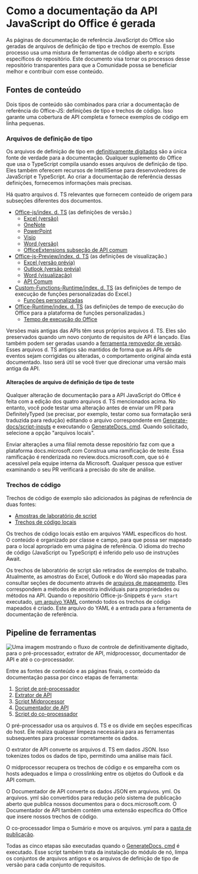 # <a name="how-the-office-javascript-api-documentation-is-generated"></a>Como a documentação da API JavaScript do Office é gerada

As páginas de documentação de referência JavaScript do Office são geradas de arquivos de definição de tipo e trechos de exemplo. Esse processo usa uma mistura de ferramentas de código aberto e scripts específicos do repositório. Este documento visa tornar os processos desse repositório transparentes para que a Comunidade possa se beneficiar melhor e contribuir com esse conteúdo.

## <a name="content-sources"></a>Fontes de conteúdo

Dois tipos de conteúdo são combinados para criar a documentação de referência do Office-JS: definições de tipo e trechos de código. Isso garante uma cobertura de API completa e fornece exemplos de código em linha pequenas.

### <a name="type-definition-files"></a>Arquivos de definição de tipo

Os arquivos de definição de tipo em [definitivamente digitados](https://github.com/DefinitelyTyped/DefinitelyTyped) são a única fonte de verdade para a documentação. Qualquer suplemento do Office que usa o TypeScript compila usando esses arquivos de definição de tipo. Eles também oferecem recursos de IntelliSense para desenvolvedores de JavaScript e TypeScript. Ao criar a documentação de referência dessas definições, fornecemos informações mais precisas.

Há quatro arquivos d. TS relevantes que fornecem conteúdo de origem para subseções diferentes dos documentos.

- [Office-js/index. d. TS](https://raw.githubusercontent.com/DefinitelyTyped/DefinitelyTyped/master/types/office-js/index.d.ts) (as definições de versão.)
  - [Excel (versão)](https://docs.microsoft.com/javascript/api/excel_release)
  - [OneNote](https://docs.microsoft.com/javascript/api/onenote)
  - [PowerPoint](https://docs.microsoft.com/javascript/api/powerpoint)
  - [Visio](https://docs.microsoft.com/javascript/api/visio)
  - [Word (versão)](https://docs.microsoft.com/javascript/api/word_release)
  - [OfficeExtensions subseção de API comum](https://docs.microsoft.com/javascript/api/office)
- [Office-js-Preview/index. d. TS](https://raw.githubusercontent.com/DefinitelyTyped/DefinitelyTyped/master/types/office-js-preview/index.d.ts) (as definições de visualização.)
  - [Excel (versão prévia)](https://docs.microsoft.com/javascript/api/excel)
  - [Outlook (versão prévia)](https://docs.microsoft.com/javascript/api/outlook)
  - [Word (visualização)](https://docs.microsoft.com/javascript/api/word)
  - [API Comum](https://docs.microsoft.com/javascript/api/office)
- [Custom-Functions-Runtime/index. d. TS](https://github.com/DefinitelyTyped/DefinitelyTyped/blob/master/types/custom-functions-runtime/index.d.ts) (as definições de tempo de execução de funções personalizadas do Excel.)
  - [Funções personalizadas](https://docs.microsoft.com/javascript/api/custom-functions-runtime)
- [Office-Runtime/index. d. TS](https://github.com/DefinitelyTyped/DefinitelyTyped/blob/master/types/office-runtime/index.d.ts) (as definições de tempo de execução do Office para a plataforma de funções personalizadas.)
  - [Tempo de execução do Office](https://docs.microsoft.com/javascript/api/office-runtime)

Versões mais antigas das APIs têm seus próprios arquivos d. TS. Eles são preservados quando um novo conjunto de requisitos de API é lançado. Elas também podem ser geradas usando a [ferramenta removedor de versão](https://github.com/OfficeDev/office-js-docs-reference/blob/master/generate-docs/tools/VersionRemover.ts). Esses arquivos d. TS antigos são mantidos de forma que as APIs de eventos sejam corrigidas ou alteradas, o comportamento original ainda está documentado. Isso será útil se você tiver que direcionar uma versão mais antiga da API.

#### <a name="testing-type-definition-file-changes"></a>Alterações de arquivo de definição de tipo de teste

Qualquer alteração de documentação para a API JavaScript do Office é feita com a edição dos quatro arquivos d. TS mencionados acima. No entanto, você pode testar uma alteração antes de enviar um PR para DefinitelyTyped (se precisar, por exemplo, testar como sua formatação será traduzida para redução) editando o arquivo correspondente em [Generate-docs/script-inputs](https://github.com/OfficeDev/office-js-docs-reference/tree/master/generate-docs/script-inputs) e executando o [GenerateDocs. cmd](https://github.com/OfficeDev/office-js-docs-reference/blob/master/generate-docs/GenerateDocs.cmd). Quando solicitado, selecione a opção "arquivos locais".

Enviar alterações a uma filial remota desse repositório faz com que a plataforma docs.microsoft.com Construa uma ramificação de teste. Essa ramificação é renderizada no review.docs.microsoft.com, que só é acessível pela equipe interna da Microsoft. Qualquer pessoa que estiver examinando o seu PR verificará a precisão do site de análise.

### <a name="code-snippets"></a>Trechos de código

Trechos de código de exemplo são adicionados às páginas de referência de duas fontes:

- [Amostras de laboratório de script](https://github.com/OfficeDev/office-js-snippets)
- [Trechos de código locais](https://github.com/OfficeDev/office-js-docs-reference/tree/master/docs/code-snippets)

Os trechos de código locais estão em arquivos YAML específicos do host. O conteúdo é organizado por classe e campo, para que possa ser mapeado para o local apropriado em uma página de referência. O idioma do trecho de código (JavaScript ou TypeScript) é inferido pelo uso de instruções Await.

Os trechos de laboratório de script são retirados de exemplos de trabalho. Atualmente, as amostras do Excel, Outlook e do Word são mapeadas para consultar seções de documento através de [arquivos de mapeamento](https://github.com/OfficeDev/office-js-snippets/tree/master/snippet-extractor-metadata). Eles correspondem a métodos de amostra individuais para propriedades ou métodos na API. Quando o repositório Office-js-Snippets é `yarn start` executado, [um arquivo YAML](https://github.com/OfficeDev/office-js-snippets/blob/master/snippet-extractor-output/snippets.yaml) contendo todos os trechos de código mapeados é criado. Este arquivo do YAML é a entrada para a ferramenta de documentação de referência.

## <a name="tooling-pipeline"></a>Pipeline de ferramentas

![Uma imagem mostrando o fluxo de controle de definitivamente digitado, para o pré-processador, extrator de API, midprocessor, documentador de API e até o co-processador.](ToolingPipeline.png)

Entre as fontes de conteúdo e as páginas finais, o conteúdo da documentação passa por cinco etapas de ferramenta:

1. [Script de pré-processador](https://github.com/OfficeDev/office-js-docs-reference/blob/master/generate-docs/scripts/preprocessor.ts)
1. [Extrator de API](https://api-extractor.com/)
1. [Script Midprocessor](https://github.com/OfficeDev/office-js-docs-reference/blob/master/generate-docs/scripts/midprocessor.ts)
1. [Documentador de API](https://github.com/microsoft/rushstack/blob/master/apps/api-documenter/README.md)
1. [Script do co-processador](https://github.com/OfficeDev/office-js-docs-reference/blob/master/generate-docs/scripts/postprocessor.ts)

O pré-processador usa os arquivos d. TS e os divide em seções específicas do host. Ele realiza qualquer limpeza necessária para as ferramentas subsequentes para processar corretamente os dados.

O extrator de API converte os arquivos d. TS em dados JSON. Isso tokenizes todos os dados de tipo, permitindo uma análise mais fácil.

O midprocessor recupera os trechos de código e os emparelha com os hosts adequados e limpa o crosslinking entre os objetos do Outlook e da API comum.

O Documentador de API converte os dados JSON em arquivos. yml. Os arquivos. yml são convertidos para redução pelo sistema de publicação aberto que publica nossos documentos para o docs.microsoft.com. O Documentador de API também contém uma extensão específica do Office que insere nossos trechos de código.

O co-processador limpa o Sumário e move os arquivos. yml para a [pasta de publicação](https://github.com/OfficeDev/office-js-docs-reference/tree/master/docs/docs-ref-autogen).

Todas as cinco etapas são executadas quando o [GenerateDocs. cmd](https://github.com/OfficeDev/office-js-docs-reference/blob/master/generate-docs/GenerateDocs.cmd) é executado. Esse script também trata da instalação do módulo de nó, limpa os conjuntos de arquivos antigos e os arquivos de definição de tipo de versão para cada conjunto de requisitos.
